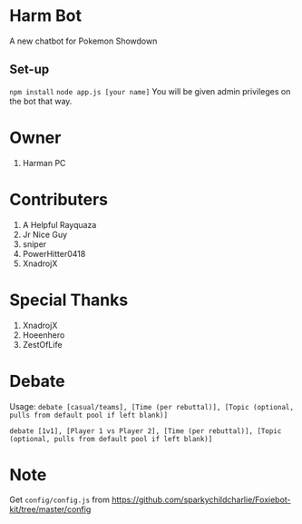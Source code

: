 # Harm Bot
A new chatbot for Pokemon Showdown

Set-up
------
``npm install``
``node app.js [your name]``
You will be given admin privileges on the bot that way.
# Owner
1) Harman PC

# Contributers
1) A Helpful Rayquaza
2) Jr Nice Guy
3) sniper
4) PowerHitter0418
5) XnadrojX
# Special Thanks
1)  XnadrojX
2)  Hoeenhero
3)  ZestOfLife

# Debate
Usage: `debate [casual/teams], [Time (per rebuttal)], [Topic (optional, pulls from default pool if left blank)]`

``debate [1v1], [Player 1 vs Player 2], [Time (per rebuttal)], [Topic (optional, pulls from default pool if left blank)]``

# Note
Get ``config/config.js`` from https://github.com/sparkychildcharlie/Foxiebot-kit/tree/master/config
